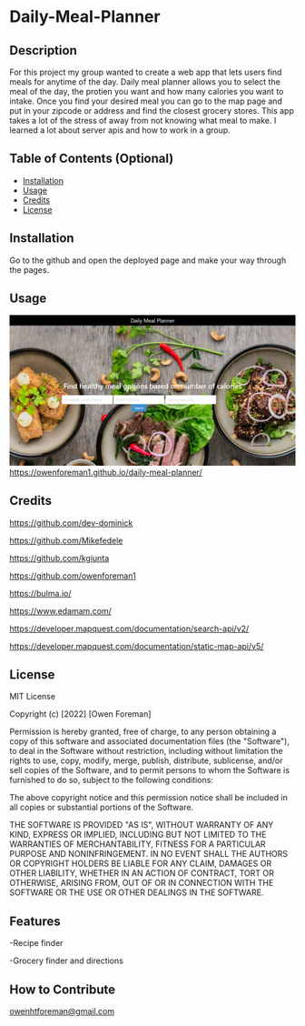 # Daily-Meal-Planner

## Description
For this project my group wanted to create a web app that lets users find meals for anytime of the day. Daily meal planner allows you to select the meal of the day, the protien you want and how many calories you want to intake. Once you find your desired meal you can go to the map page and put in your zipcode or address and find the closest grocery stores. This app takes a lot of the stress of away from not knowing what meal to make. I learned a lot about server apis and how to work in a group. 

## Table of Contents (Optional)

- [Installation](#installation)
- [Usage](#usage)
- [Credits](#credits)
- [License](#license)

## Installation

Go to the github and open the deployed page and make your way through the pages.

## Usage

![](./assets/images/readme.png)
https://owenforeman1.github.io/daily-meal-planner/

## Credits

https://github.com/dev-dominick

https://github.com/Mikefedele

https://github.com/kgiunta

https://github.com/owenforeman1

https://bulma.io/

https://www.edamam.com/

https://developer.mapquest.com/documentation/search-api/v2/

https://developer.mapquest.com/documentation/static-map-api/v5/

## License
MIT License

Copyright (c) [2022] [Owen Foreman]

Permission is hereby granted, free of charge, to any person obtaining a copy
of this software and associated documentation files (the "Software"), to deal
in the Software without restriction, including without limitation the rights
to use, copy, modify, merge, publish, distribute, sublicense, and/or sell
copies of the Software, and to permit persons to whom the Software is
furnished to do so, subject to the following conditions:

The above copyright notice and this permission notice shall be included in all
copies or substantial portions of the Software.

THE SOFTWARE IS PROVIDED "AS IS", WITHOUT WARRANTY OF ANY KIND, EXPRESS OR
IMPLIED, INCLUDING BUT NOT LIMITED TO THE WARRANTIES OF MERCHANTABILITY,
FITNESS FOR A PARTICULAR PURPOSE AND NONINFRINGEMENT. IN NO EVENT SHALL THE
AUTHORS OR COPYRIGHT HOLDERS BE LIABLE FOR ANY CLAIM, DAMAGES OR OTHER
LIABILITY, WHETHER IN AN ACTION OF CONTRACT, TORT OR OTHERWISE, ARISING FROM,
OUT OF OR IN CONNECTION WITH THE SOFTWARE OR THE USE OR OTHER DEALINGS IN THE
SOFTWARE.


## Features

-Recipe finder

-Grocery finder and directions

## How to Contribute

owenhtforeman@gmail.com
